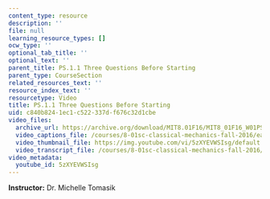 ```yaml
---
content_type: resource
description: ''
file: null
learning_resource_types: []
ocw_type: ''
optional_tab_title: ''
optional_text: ''
parent_title: PS.1.1 Three Questions Before Starting
parent_type: CourseSection
related_resources_text: ''
resource_index_text: ''
resourcetype: Video
title: PS.1.1 Three Questions Before Starting
uid: c840b824-1ec1-c522-337d-f676c32d1cbe
video_files:
  archive_url: https://archive.org/download/MIT8.01F16/MIT8_01F16_W01PS01_360p.mp4
  video_captions_file: /courses/8-01sc-classical-mechanics-fall-2016/eaef8abbd1c3542a9932a420eed1f267_5zXYEVWSIsg.vtt
  video_thumbnail_file: https://img.youtube.com/vi/5zXYEVWSIsg/default.jpg
  video_transcript_file: /courses/8-01sc-classical-mechanics-fall-2016/4bfe62763f5a1fb457f460c3baa19798_5zXYEVWSIsg.pdf
video_metadata:
  youtube_id: 5zXYEVWSIsg
---
```


**Instructor:** Dr. Michelle Tomasik
